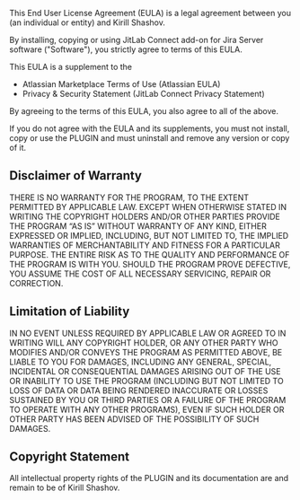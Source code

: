 This End User License Agreement (EULA) is a legal agreement between you (an individual or entity) and Kirill Shashov.

By installing, copying or using JitLab Connect add-on for Jira Server software ("Software"), you strictly agree to terms of this EULA.

This EULA is a supplement to the
- Atlassian Marketplace Terms of Use (Atlassian EULA)
- Privacy & Security Statement (JitLab Connect Privacy Statement)

By agreeing to the terms of this EULA, you also agree to all of the above.

If you do not agree with the EULA and its supplements, you must not install, copy or use the PLUGIN and must uninstall and remove any version or copy of it.

Disclaimer of Warranty
----------------------
THERE IS NO WARRANTY FOR THE PROGRAM, TO THE EXTENT PERMITTED BY APPLICABLE LAW. EXCEPT WHEN OTHERWISE STATED IN WRITING THE COPYRIGHT HOLDERS AND/OR OTHER PARTIES PROVIDE THE PROGRAM “AS IS” WITHOUT WARRANTY OF ANY KIND, EITHER EXPRESSED OR IMPLIED, INCLUDING, BUT NOT LIMITED TO, THE IMPLIED WARRANTIES OF MERCHANTABILITY AND FITNESS FOR A PARTICULAR PURPOSE. THE ENTIRE RISK AS TO THE QUALITY AND PERFORMANCE OF THE PROGRAM IS WITH YOU. SHOULD THE PROGRAM PROVE DEFECTIVE, YOU ASSUME THE COST OF ALL NECESSARY SERVICING, REPAIR OR CORRECTION.

Limitation of Liability
-----------------------
IN NO EVENT UNLESS REQUIRED BY APPLICABLE LAW OR AGREED TO IN WRITING WILL ANY COPYRIGHT HOLDER, OR ANY OTHER PARTY WHO MODIFIES AND/OR CONVEYS THE PROGRAM AS PERMITTED ABOVE, BE LIABLE TO YOU FOR DAMAGES, INCLUDING ANY GENERAL, SPECIAL, INCIDENTAL OR CONSEQUENTIAL DAMAGES ARISING OUT OF THE USE OR INABILITY TO USE THE PROGRAM (INCLUDING BUT NOT LIMITED TO LOSS OF DATA OR DATA BEING RENDERED INACCURATE OR LOSSES SUSTAINED BY YOU OR THIRD PARTIES OR A FAILURE OF THE PROGRAM TO OPERATE WITH ANY OTHER PROGRAMS), EVEN IF SUCH HOLDER OR OTHER PARTY HAS BEEN ADVISED OF THE POSSIBILITY OF SUCH DAMAGES.

Copyright Statement
-------------------
All intellectual property rights of the PLUGIN and its documentation are and remain to be of Kirill Shashov.
